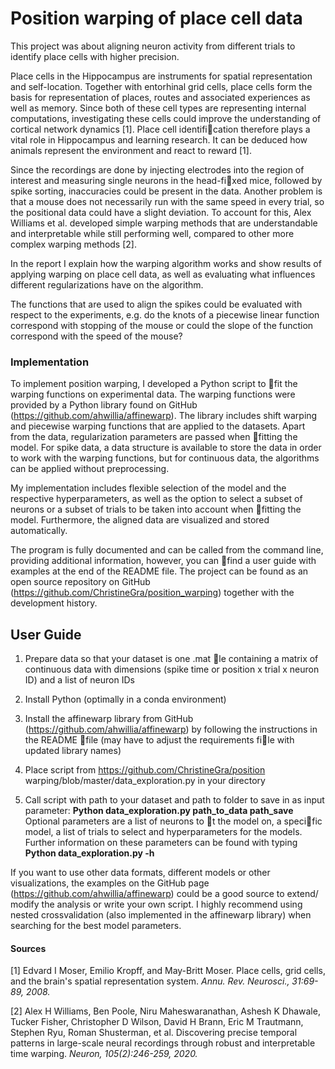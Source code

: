 # Position warping of place cell data

This project was about aligning neuron activity from different trials to identify place cells with higher precision.

Place cells in the Hippocampus are instruments for spatial representation and self-location. Together with entorhinal grid cells, place cells form the basis for representation of places, routes and associated experiences as well as memory. Since both of these cell types are representing internal computations, investigating these cells could improve the understanding of cortical network dynamics [1].
Place cell identification therefore plays a vital role in Hippocampus and learning research. It can be deduced how animals represent the environment and react to reward [1]. 

Since the recordings are done by injecting electrodes into the region of interest and measuring single neurons in the head-fixed mice, followed by spike sorting, inaccuracies could be present in the data. Another problem is that a mouse does not necessarily run with the same speed in every trial, so the positional data could have a slight deviation. To account for this, Alex Williams et al. developed simple warping methods that are understandable and interpretable while still performing well, compared to other more complex warping methods [2]. 

In the report I explain how the warping algorithm works and show results of applying warping on place cell data, as well as evaluating what influences different regularizations have on the algorithm.

The functions that are used to align the spikes could be evaluated with respect to the experiments, e.g. do the knots of a piecewise linear function correspond with stopping of the mouse or could the slope of the function correspond with the speed of the mouse?



### Implementation

To implement position warping, I developed a Python script to fit the warping functions on experimental data. The warping functions were provided by a Python library found on GitHub (https://github.com/ahwillia/affinewarp). The library includes shift warping and piecewise warping functions that are applied to the datasets. Apart from the data, regularization parameters are passed when fitting the model. For spike data, a data structure is available to store the data in order to work with the warping functions, but for continuous data, the algorithms can be applied without preprocessing. 

My implementation includes flexible selection of the model and the respective hyperparameters, as well as the option to select a subset of neurons or a subset of trials to be taken into account when fitting the model. Furthermore, the aligned data are visualized and stored automatically.

The program is fully documented and can be called from the command line, providing additional information, however, you can find a user guide with examples at the end of the README file. The project can be found as an open source repository on GitHub (https://github.com/ChristineGra/position_warping) together with the development history.



## User Guide

1. Prepare data so that your dataset is one .mat le containing a matrix of continuous data with dimensions (spike time or position x trial x neuron ID) and a list of neuron IDs

2. Install Python (optimally in a conda environment)

3. Install the affinewarp library from GitHub (https://github.com/ahwillia/affinewarp) by following the instructions in the README file (may have to adjust the requirements file with updated library names)

4. Place script from https://github.com/ChristineGra/position warping/blob/master/data_exploration.py
in your directory

5. Call script with path to your dataset and path to folder to save in as input parameter:
    **Python data_exploration.py path_to_data path_save**
    Optional parameters are a list of neurons to t the model on, a specific model, a list of trials to select and hyperparameters for the models. Further information on these parameters can be found with typing
    **Python data_exploration.py -h**

  

  If you want to use other data formats, different models or other visualizations, the examples on the GitHub page (https://github.com/ahwillia/affinewarp) could be a good source to extend/ modify the analysis or write your own script. I highly recommend using nested crossvalidation (also implemented in the affinewarp library) when searching for the best model parameters.



#### Sources

[1] Edvard I Moser, Emilio Kropff, and May-Britt Moser. Place cells, grid cells, and the brain's
 spatial representation system. *Annu. Rev. Neurosci., 31:69-89, 2008.*

[2] Alex H Williams, Ben Poole, Niru Maheswaranathan, Ashesh K Dhawale, Tucker Fisher, Christopher D Wilson, David H Brann, Eric M Trautmann, Stephen Ryu, Roman Shusterman, et al. Discovering precise temporal patterns in large-scale neural recordings through robust and interpretable time warping. *Neuron, 105(2):246-259, 2020.*
